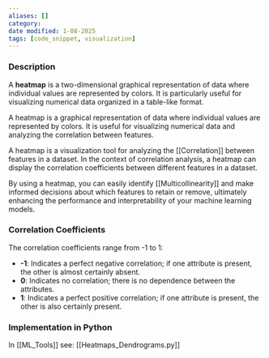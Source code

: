 ```yaml
---
aliases: []
category:
date modified: 1-08-2025
tags: [code_snippet, visualization]
---
```

### Description

A **heatmap** is a two-dimensional graphical representation of data where individual values are represented by colors. It is particularly useful for visualizing numerical data organized in a table-like format. 

A heatmap is a graphical representation of data where individual values are represented by colors. It is useful for visualizing numerical data and analyzing the correlation between features.

A heatmap is a visualization tool for analyzing the [[Correlation]] between features in a dataset. In the context of correlation analysis, a heatmap can display the correlation coefficients between different features in a dataset.

By using a heatmap, you can easily identify [[Multicollinearity]] and make informed decisions about which features to retain or remove, ultimately enhancing the performance and interpretability of your machine learning models.
### Correlation Coefficients
The correlation coefficients range from -1 to 1:
- **-1**: Indicates a perfect negative correlation; if one attribute is present, the other is almost certainly absent.
- **0**: Indicates no correlation; there is no dependence between the attributes.
- **1**: Indicates a perfect positive correlation; if one attribute is present, the other is also certainly present.
### Implementation in Python

In [[ML_Tools]] see: [[Heatmaps_Dendrograms.py]]

